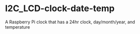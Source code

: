 # I2C_LCD-clock-date-temp
A Raspberry Pi clock that has a 24hr clock, day/month/year, and temperature
